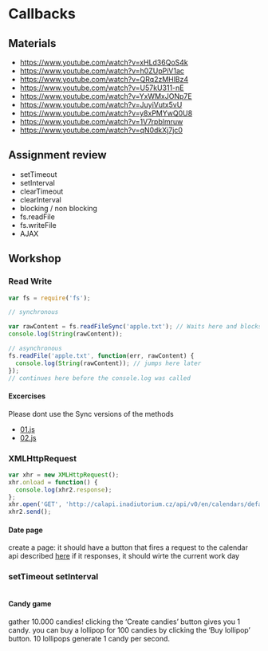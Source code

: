 # Callbacks

## Materials
 - https://www.youtube.com/watch?v=xHLd36QoS4k
 - https://www.youtube.com/watch?v=h0ZUpPiV1ac
 - https://www.youtube.com/watch?v=QRq2zMHlBz4
 - https://www.youtube.com/watch?v=U57kU311-nE
 - https://www.youtube.com/watch?v=YxWMxJONp7E
 - https://www.youtube.com/watch?v=JuyiVutx5vU
 - https://www.youtube.com/watch?v=y8xPMYwQ0U8
 - https://www.youtube.com/watch?v=1V7rpblmruw
 - https://www.youtube.com/watch?v=qN0dkXj7jc0

## Assignment review
 - setTimeout
 - setInterval
 - clearTimeout
 - clearInterval
 - blocking / non blocking
 - fs.readFile
 - fs.writeFile
 - AJAX

## Workshop
### Read Write
```javascript
var fs = require('fs');

// synchronous

var rawContent = fs.readFileSync('apple.txt'); // Waits here and blocks everything
console.log(String(rawContent));

// asynchronous
fs.readFile('apple.txt', function(err, rawContent) {
  console.log(String(rawContent)); // jumps here later
});
// continues here before the console.log was called


```

#### Excercises
Please dont use the Sync versions of the methods
 - [01.js](workshop/01.js)
 - [02.js](workshop/02.js)

### XMLHttpRequest
```javascript
var xhr = new XMLHttpRequest();                                              
xhr.onload = function() {                                                    
  console.log(xhr2.response);                                                 
};                                                                             
xhr.open('GET', 'http://calapi.inadiutorium.cz/api/v0/en/calendars/default/2015/6/27')
xhr2.send();  
```

#### Date page
create a page:
it should have a button that fires a request to the calendar api described [here](http://calapi.inadiutorium.cz/)
if it responses, it should wirte the current work day 


### setTimeout setInterval
```javascript

```


#### Candy game

gather 10.000 candies!
clicking the ‘Create candies’ button gives you 1 candy.
you can buy a lollipop for 100 candies by clicking the ‘Buy lollipop’ button.
10 lollipops generate 1 candy per second.

